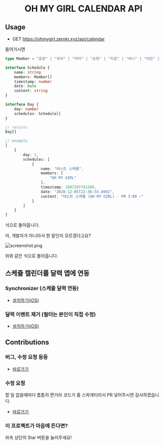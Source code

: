 <div align="center">
<h1>OH MY GIRL CALENDAR API</h1>
</div>


## Usage

* GET https://ohmygirl.zerokr.xyz/api/calendar

들어가시면
```ts
type Member = "효정" | "유아" | "미미" | "승희" | "지호" | "비니" | "아린" | "OH MY GIRL"

interface Schedule {
    name: string
    members: Member[]
    timestamp: number
    date: Date
    content: string
}

interface Day {
    day: number
    schedules: Schedule[]
}

// returns
Day[]

// example
[
    {
        day: 1,
        schedules: [
            {
                name: "테스트 스케쥴",
                members: [
                    "OH MY GIRL"
                ],
                timestamp: 1607207781500,
                date: "2020-12-05T22:36:33.499Z",
                content: "테스트 스케쥴 (OH MY GIRL) - PM 3:00 ~"
            }
        ]
    }
]
```
식으로 돌아옵니다. 

아, 개발자가 아니라서 뭔 말인지 모르겠다고요? 

![screenshot.png](https://media.discordapp.net/attachments/745844596176715806/784941858677194822/unknown.png?width=1596&height=186)

위와 같은 식으로 돌아옵니다.

## 스케쥴 캘린더를 달력 앱에 연동

### Synchronizer (스케쥴 달력 연동)

* [설치하기(iOS)](https://www.icloud.com/shortcuts/7a12fd8075e34d3982a82530c934ebdc)

### 달력 이벤트 제거 (필터는 본인이 직접 수정)

* [설치하기(iOS)](https://www.icloud.com/shortcuts/5c8d270f95184fffb0582f9c08737e3f)

## Contributions

### 버그, 수정 요청 등등

* [바로가기](https://github.com/zero734kr/ios-ohmygirl-calendar/issues)

### 수정 요청

할 일 없을때마다 틈틈히 짠거라 코드가 좀 스파게티라서 PR 넣어주시면 감사하겠습니다.

* [바로가기](https://github.com/zero734kr/ios-ohmygirl-calendar/pulls)

### 이 프로젝트가 마음에 든다면?

좌측 상단의 Star 버튼을 눌러주세요!